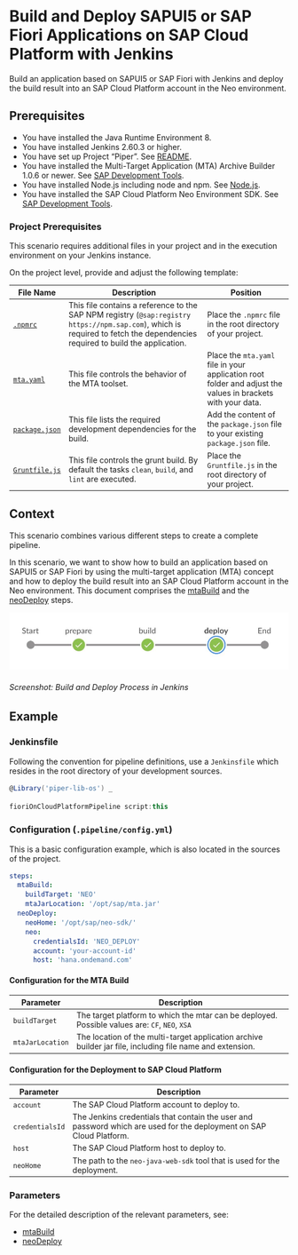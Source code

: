 # Build and Deploy SAPUI5 or SAP Fiori Applications on SAP Cloud Platform with Jenkins

Build an application based on SAPUI5 or SAP Fiori with Jenkins and deploy the build result into an SAP Cloud Platform account in the Neo environment.

## Prerequisites

* You have installed the Java Runtime Environment 8.
* You have installed Jenkins 2.60.3 or higher.
* You have set up Project “Piper”. See [README](https://github.com/SAP/jenkins-library/blob/master/README.md).
* You have installed the Multi-Target Application (MTA) Archive Builder 1.0.6 or newer. See [SAP Development Tools](https://tools.hana.ondemand.com/#cloud).
* You have installed Node.js including node and npm. See [Node.js](https://nodejs.org/en/download/).
* You have installed the SAP Cloud Platform Neo Environment SDK. See [SAP Development Tools](https://tools.hana.ondemand.com/#cloud).

### Project Prerequisites

This scenario requires additional files in your project and in the execution environment on your Jenkins instance.

On the project level, provide and adjust the following template:

| File Name | Description | Position |
|-----|-----|-----|
| [`.npmrc`](https://github.com/SAP/jenkins-library/blob/master/documentation/docs/scenarios/ui5-sap-cp/files/.npmrc) | This file contains a reference to the SAP NPM registry (`@sap:registry https://npm.sap.com`), which is required to fetch the dependencies required to build the application. | Place the `.npmrc` file in the root directory of your project. |
| [`mta.yaml`](https://github.com/SAP/jenkins-library/blob/master/documentation/docs/scenarios/ui5-sap-cp/files/mta.yaml) | This file controls the behavior of the MTA toolset. | Place the `mta.yaml` file in your application root folder and adjust the values in brackets with your data. |
| [`package.json`](https://github.com/SAP/jenkins-library/blob/master/documentation/docs/scenarios/ui5-sap-cp/files/package.json) | This file lists the required development dependencies for the build. | Add the content of the `package.json` file to your existing `package.json` file. |
| [`Gruntfile.js`](https://github.com/SAP/jenkins-library/blob/master/documentation/docs/scenarios/ui5-sap-cp/files/Gruntfile.js) | This file controls the grunt build. By default the tasks `clean`, `build`, and `lint` are executed. | Place the `Gruntfile.js` in the root directory of your project. |

## Context

This scenario combines various different steps to create a complete pipeline.

In this scenario, we want to show how to build an application based on SAPUI5 or SAP Fiori by using the multi-target application (MTA) concept and how to deploy the build result into an SAP Cloud Platform account in the Neo environment. This document comprises the [mtaBuild](https://sap.github.io/jenkins-library/steps/mtaBuild/) and the [neoDeploy](https://sap.github.io/jenkins-library/steps/neoDeploy/) steps.

![This pipeline in Jenkins Blue Ocean](images/pipeline.jpg)
###### Screenshot: Build and Deploy Process in Jenkins

## Example

### Jenkinsfile

Following the convention for pipeline definitions, use a `Jenkinsfile` which resides in the root directory of your development sources.

```groovy
@Library('piper-lib-os') _

fioriOnCloudPlatformPipeline script:this
```

### Configuration (`.pipeline/config.yml`)

This is a basic configuration example, which is also located in the sources of the project.

```yaml
steps:
  mtaBuild:
    buildTarget: 'NEO'
    mtaJarLocation: '/opt/sap/mta.jar'
  neoDeploy:
    neoHome: '/opt/sap/neo-sdk/'
    neo:
      credentialsId: 'NEO_DEPLOY'
      account: 'your-account-id'
      host: 'hana.ondemand.com'
```

#### Configuration for the MTA Build

| Parameter        | Description    |
| -----------------|----------------|
| `buildTarget`    | The target platform to which the mtar can be deployed. Possible values are: `CF`, `NEO`, `XSA` |
| `mtaJarLocation` | The location of the multi-target application archive builder jar file, including file name and extension. |

#### Configuration for the Deployment to SAP Cloud Platform

| Parameter          | Description |
| -------------------|-------------|
| `account`           | The SAP Cloud Platform account to deploy to. |
| `credentialsId` | The Jenkins credentials that contain the user and password which are used for the deployment on SAP Cloud Platform.|
| `host`           |  The SAP Cloud Platform host to deploy to. |
| `neoHome`           | The path to the `neo-java-web-sdk` tool that is used for the deployment. |

### Parameters

For the detailed description of the relevant parameters, see:

* [mtaBuild](https://sap.github.io/jenkins-library/steps/mtaBuild/)
* [neoDeploy](https://sap.github.io/jenkins-library/steps/neoDeploy/)
